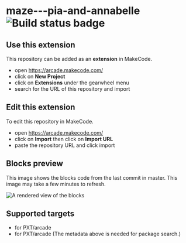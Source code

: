# maze---pia-and-annabelle ![Build status badge](https://github.com/annabellev22/maze---pia-and-annabelle/workflows/MakeCode/badge.svg)



## Use this extension

This repository can be added as an **extension** in MakeCode.

* open https://arcade.makecode.com/
* click on **New Project**
* click on **Extensions** under the gearwheel menu
* search for the URL of this repository and import

## Edit this extension

To edit this repository in MakeCode.

* open https://arcade.makecode.com/
* click on **Import** then click on **Import URL**
* paste the repository URL and click import

## Blocks preview

This image shows the blocks code from the last commit in master.
This image may take a few minutes to refresh.

![A rendered view of the blocks](https://github.com/annabellev22/maze---pia-and-annabelle/raw/master/.makecode/blocks.png)

## Supported targets

* for PXT/arcade
* for PXT/arcade
(The metadata above is needed for package search.)

